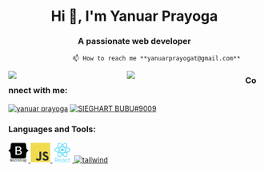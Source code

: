<h1 align="center">Hi 👋, I'm Yanuar Prayoga</h1>
<h3 align="center">A passionate web developer</h3>

                      📫 How to reach me **yanuarprayogat@gmail.com**
<img align="left" width="47%" src="https://github-readme-stats.vercel.app/api?username=Yanuarprayoga9&show_icons=true&theme=radical"/>
<img align="left" width="47%" src="https://github-readme-stats.vercel.app/api/top-langs/?username=Yanuarprayoga9&layout=compact"/>

<h3 align="left">Connect with me:</h3>
<p align="left">
<a href="https://linkedin.com/in/yanuar prayoga" target="blank"><img align="center" src="https://raw.githubusercontent.com/rahuldkjain/github-profile-readme-generator/master/src/images/icons/Social/linked-in-alt.svg" alt="yanuar prayoga" height="30" width="40" /></a>
<a href="https://discord.gg/SIEGHART BUBU#9009" target="blank"><img align="center" src="https://raw.githubusercontent.com/rahuldkjain/github-profile-readme-generator/master/src/images/icons/Social/discord.svg" alt="SIEGHART BUBU#9009" height="30" width="40" /></a>
</p>

<h3 align="left">Languages and Tools:</h3>
<p align="left"> <a href="https://getbootstrap.com" target="_blank" rel="noreferrer"> <img src="https://raw.githubusercontent.com/devicons/devicon/master/icons/bootstrap/bootstrap-plain-wordmark.svg" alt="bootstrap" width="40" height="40"/> </a> <a href="https://developer.mozilla.org/en-US/docs/Web/JavaScript" target="_blank" rel="noreferrer"> <img src="https://raw.githubusercontent.com/devicons/devicon/master/icons/javascript/javascript-original.svg" alt="javascript" width="40" height="40"/> </a> <a href="https://reactjs.org/" target="_blank" rel="noreferrer"> <img src="https://raw.githubusercontent.com/devicons/devicon/master/icons/react/react-original-wordmark.svg" alt="react" width="40" height="40"/> </a> <a href="https://tailwindcss.com/" target="_blank" rel="noreferrer"> <img src="https://www.vectorlogo.zone/logos/tailwindcss/tailwindcss-icon.svg" alt="tailwind" width="40" height="40"/> </a> </p>
